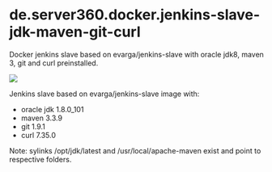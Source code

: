 # de.server360.docker.jenkins-slave-jdk-maven-git-curl
Docker jenkins slave based on evarga/jenkins-slave with oracle jdk8, maven 3, git and curl preinstalled.

[![](https://images.microbadger.com/badges/image/thoschu/jenkins-slave-jdk-maven-git-curl.svg)](https://microbadger.com/images/thoschu/jenkins-slave-jdk-maven-git-curl "Get your own image badge on microbadger.com")

Jenkins slave based on evarga/jenkins-slave image with:

- oracle jdk 1.8.0_101
- maven 3.3.9
- git 1.9.1 
- curl 7.35.0

Note: sylinks /opt/jdk/latest and /usr/local/apache-maven exist and point to respective folders.